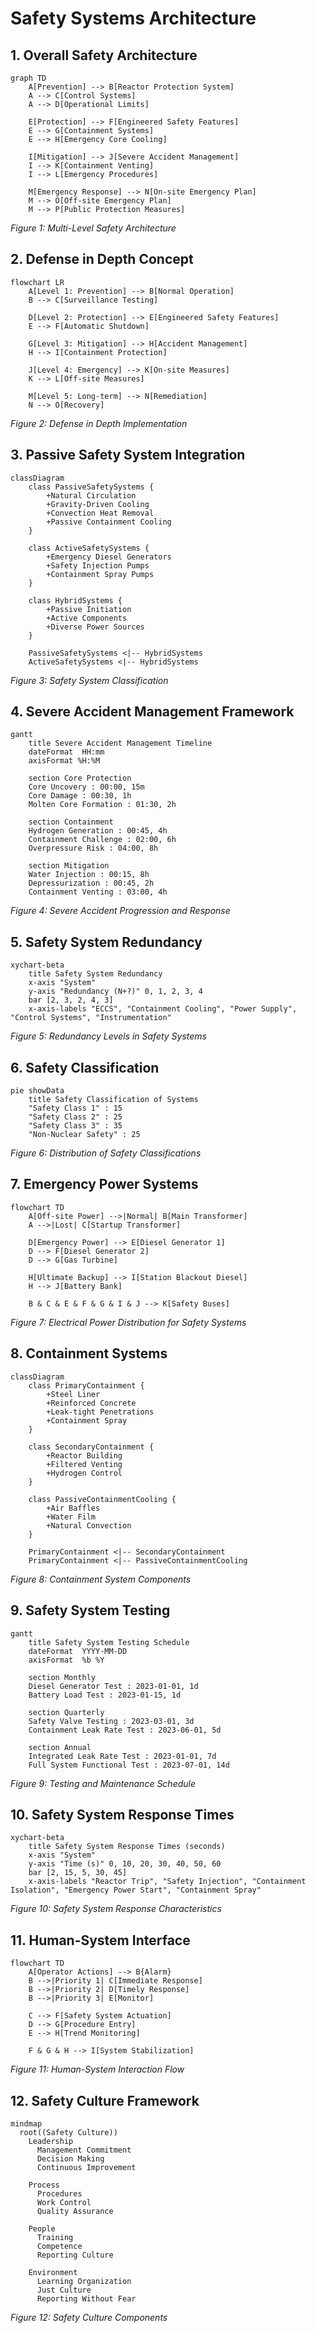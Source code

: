 # Safety Systems Architecture

## 1. Overall Safety Architecture

```mermaid
graph TD
    A[Prevention] --> B[Reactor Protection System]
    A --> C[Control Systems]
    A --> D[Operational Limits]
    
    E[Protection] --> F[Engineered Safety Features]
    E --> G[Containment Systems]
    E --> H[Emergency Core Cooling]
    
    I[Mitigation] --> J[Severe Accident Management]
    I --> K[Containment Venting]
    I --> L[Emergency Procedures]
    
    M[Emergency Response] --> N[On-site Emergency Plan]
    M --> O[Off-site Emergency Plan]
    M --> P[Public Protection Measures]
```

*Figure 1: Multi-Level Safety Architecture*

## 2. Defense in Depth Concept

```mermaid
flowchart LR
    A[Level 1: Prevention] --> B[Normal Operation]
    B --> C[Surveillance Testing]
    
    D[Level 2: Protection] --> E[Engineered Safety Features]
    E --> F[Automatic Shutdown]
    
    G[Level 3: Mitigation] --> H[Accident Management]
    H --> I[Containment Protection]
    
    J[Level 4: Emergency] --> K[On-site Measures]
    K --> L[Off-site Measures]
    
    M[Level 5: Long-term] --> N[Remediation]
    N --> O[Recovery]
```

*Figure 2: Defense in Depth Implementation*

## 3. Passive Safety System Integration

```mermaid
classDiagram
    class PassiveSafetySystems {
        +Natural Circulation
        +Gravity-Driven Cooling
        +Convection Heat Removal
        +Passive Containment Cooling
    }
    
    class ActiveSafetySystems {
        +Emergency Diesel Generators
        +Safety Injection Pumps
        +Containment Spray Pumps
    }
    
    class HybridSystems {
        +Passive Initiation
        +Active Components
        +Diverse Power Sources
    }
    
    PassiveSafetySystems <|-- HybridSystems
    ActiveSafetySystems <|-- HybridSystems
```

*Figure 3: Safety System Classification*

## 4. Severe Accident Management Framework

```mermaid
gantt
    title Severe Accident Management Timeline
    dateFormat  HH:mm
    axisFormat %H:%M
    
    section Core Protection
    Core Uncovery : 00:00, 15m
    Core Damage : 00:30, 1h
    Molten Core Formation : 01:30, 2h
    
    section Containment
    Hydrogen Generation : 00:45, 4h
    Containment Challenge : 02:00, 6h
    Overpressure Risk : 04:00, 8h
    
    section Mitigation
    Water Injection : 00:15, 8h
    Depressurization : 00:45, 2h
    Containment Venting : 03:00, 4h
```

*Figure 4: Severe Accident Progression and Response*

## 5. Safety System Redundancy

```mermaid
xychart-beta
    title Safety System Redundancy
    x-axis "System"
    y-axis "Redundancy (N+?)" 0, 1, 2, 3, 4
    bar [2, 3, 2, 4, 3]
    x-axis-labels "ECCS", "Containment Cooling", "Power Supply", "Control Systems", "Instrumentation"
```

*Figure 5: Redundancy Levels in Safety Systems*

## 6. Safety Classification

```mermaid
pie showData
    title Safety Classification of Systems
    "Safety Class 1" : 15
    "Safety Class 2" : 25
    "Safety Class 3" : 35
    "Non-Nuclear Safety" : 25
```

*Figure 6: Distribution of Safety Classifications*

## 7. Emergency Power Systems

```mermaid
flowchart TD
    A[Off-site Power] -->|Normal| B[Main Transformer]
    A -->|Lost| C[Startup Transformer]
    
    D[Emergency Power] --> E[Diesel Generator 1]
    D --> F[Diesel Generator 2]
    D --> G[Gas Turbine]
    
    H[Ultimate Backup] --> I[Station Blackout Diesel]
    H --> J[Battery Bank]
    
    B & C & E & F & G & I & J --> K[Safety Buses]
```

*Figure 7: Electrical Power Distribution for Safety Systems*

## 8. Containment Systems

```mermaid
classDiagram
    class PrimaryContainment {
        +Steel Liner
        +Reinforced Concrete
        +Leak-tight Penetrations
        +Containment Spray
    }
    
    class SecondaryContainment {
        +Reactor Building
        +Filtered Venting
        +Hydrogen Control
    }
    
    class PassiveContainmentCooling {
        +Air Baffles
        +Water Film
        +Natural Convection
    }
    
    PrimaryContainment <|-- SecondaryContainment
    PrimaryContainment <|-- PassiveContainmentCooling
```

*Figure 8: Containment System Components*

## 9. Safety System Testing

```mermaid
gantt
    title Safety System Testing Schedule
    dateFormat  YYYY-MM-DD
    axisFormat  %b %Y
    
    section Monthly
    Diesel Generator Test : 2023-01-01, 1d
    Battery Load Test : 2023-01-15, 1d
    
    section Quarterly
    Safety Valve Testing : 2023-03-01, 3d
    Containment Leak Rate Test : 2023-06-01, 5d
    
    section Annual
    Integrated Leak Rate Test : 2023-01-01, 7d
    Full System Functional Test : 2023-07-01, 14d
```

*Figure 9: Testing and Maintenance Schedule*

## 10. Safety System Response Times

```mermaid
xychart-beta
    title Safety System Response Times (seconds)
    x-axis "System"
    y-axis "Time (s)" 0, 10, 20, 30, 40, 50, 60
    bar [2, 15, 5, 30, 45]
    x-axis-labels "Reactor Trip", "Safety Injection", "Containment Isolation", "Emergency Power Start", "Containment Spray"
```

*Figure 10: Safety System Response Characteristics*

## 11. Human-System Interface

```mermaid
flowchart TD
    A[Operator Actions] --> B{Alarm}
    B -->|Priority 1| C[Immediate Response]
    B -->|Priority 2| D[Timely Response]
    B -->|Priority 3| E[Monitor]
    
    C --> F[Safety System Actuation]
    D --> G[Procedure Entry]
    E --> H[Trend Monitoring]
    
    F & G & H --> I[System Stabilization]
```

*Figure 11: Human-System Interaction Flow*

## 12. Safety Culture Framework

```mermaid
mindmap
  root((Safety Culture))
    Leadership
      Management Commitment
      Decision Making
      Continuous Improvement
    
    Process
      Procedures
      Work Control
      Quality Assurance
    
    People
      Training
      Competence
      Reporting Culture
    
    Environment
      Learning Organization
      Just Culture
      Reporting Without Fear
```

*Figure 12: Safety Culture Components*

